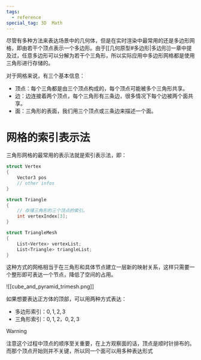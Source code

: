 ```yaml
---
tags:
  - reference
special_tag: 3D  Math
---
```

尽管有多种方法来表达场景中的几何体，但是在实时渲染中最常用的还是多边形网格，即由若干个顶点表示一个多边形。由于[[几何原型#多边形|多边形]]一章中提及过，任意多边形可以分解为若干个三角形，所以实际应用中多边形网格都是使用三角形进行存储的。

对于网格来说，有三个基本信息：
- 顶点：每个三角都是由三个顶点构成的，每个顶点可能被多个三角形共享。
- 边：边连接着两个顶点，每个三角形有三条边，很多情况下每个边被两个面共享。
- 面：三角形的表面，我们用三个顶点或三条边来描述一个面。

# 网格的索引表示法

三角形网格的最常用的表示法就是索引表示法，即：
```csharp
struct Vertex
{
	Vector3 pos
	// other infos
}

struct Triangle
{
	// 存储三角形的三个顶点的索引。
	int vertexIndex[3];
}

struct TriangleMesh
{
	List<Vertex> vertexList;
	List<Triangle> triangleList;
}
```

这种方式的网格相当于在三角形和具体节点建立一层新的映射关系，这样只需要一个整形即可表达一个节点，降低了空间的占用。

![[cube_and_pyramid_trimesh.png]]

如果想要表达正方体的顶部，可以用两种方式表达：
- 多边形索引：$0, 1, 2, 3$
- 三角形索引：$0, 1, 2$，$0, 2, 3$

> [!warning]
>  注意这个过程中顶点的顺序至关重要，在上方观察面的话，顶点是顺时针排布的。而那个顶点开始则并不关键，所以同一个面可以用多种表达形式